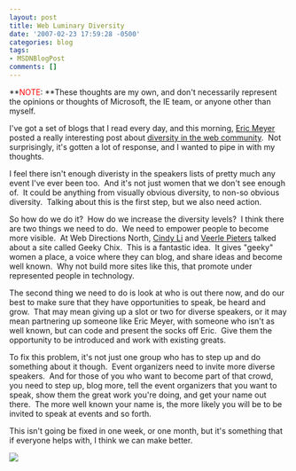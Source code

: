 ```yaml
---
layout: post
title: Web Luminary Diversity
date: '2007-02-23 17:59:28 -0500'
categories: blog
tags:
- MSDNBlogPost
comments: []
---
```


**<span style="color: #ff0000;">NOTE</span>: **These thoughts are my own, and don't necessarily represent the opinions or thoughts of Microsoft, the IE team, or anyone other than myself.

I've got a set of blogs that I read every day, and this morning, [Eric Meyer](http://meyerweb.com/eric/) posted a really interesting post about [diversity in the web community](http://meyerweb.com/eric/thoughts/2007/02/23/diverse-it-gets).  Not surprisingly, it's gotten a lot of response, and I wanted to pipe in with my thoughts.

I feel there isn't enough diveristy in the speakers lists of pretty much any event I've ever been too.  And it's not just women that we don't see enough of.  It could be anything from visually obvious diversity, to non-so obvious diversity.  Talking about this is the first step, but we also need action.

So how do we do it?  How do we increase the diversity levels?  I think there are two things we need to do.  We need to empower people to become more visible.  At Web Directions North, [Cindy Li](http://www.cindyli.com/) and [Veerle Pieters](http://veerle.duoh.com/) talked about a site called Geeky Chix.  This is a fantastic idea.  It gives "geeky" women a place, a voice where they can blog, and share ideas and become well known.  Why not build more sites like this, that promote under represented people in technology.

The second thing we need to do is look at who is out there now, and do our best to make sure that they have opportunities to speak, be heard and grow.  That may mean giving up a slot or two for diverse speakers, or it may mean partnering up someone like Eric Meyer, with someone who isn't as well known, but can code and present the socks off Eric.  Give them the opportunity to be introduced and work with existing greats.

To fix this problem, it's not just one group who has to step up and do something about it though.  Event organizers need to invite more diverse speakers.  And for those of you who want to become part of that crowd, you need to step up, blog more, tell the event organizers that you want to speak, show them the great work you're doing, and get your name out there.  The more well known your name is, the more likely you will be to be invited to speak at events and so forth.

This isn't going be fixed in one week, or one month, but it's something that if everyone helps with, I think we can make better.

![](http://blogs.msdn.com/aggbug.aspx?PostID=1749551)